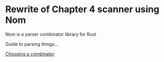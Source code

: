 # Rewrite of Chapter 4 scanner using Nom

Nom is a parser combinator library for Rust

Guide to parsing things...

[Choosing a combinator](https://github.com/Geal/nom/blob/main/doc/choosing_a_combinator.md)


